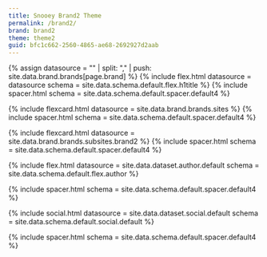 ```yaml
---
title: Snooey Brand2 Theme
permalink: /brand2/
brand: brand2
theme: theme2
guid: bfc1c662-2560-4865-ae68-2692927d2aab
---
```


<!--v1.2.130 pages/home/home.md-->

<!-- title -->
<!-- trick to create array and then add to the array-->
{% assign datasource = "" | split: "," | push: site.data.brand.brands[page.brand] %}
{% include flex.html datasource = datasource schema = site.data.schema.default.flex.h1title  %}
{% include spacer.html schema = site.data.schema.default.spacer.default4 %}

<!-- feature -->
{% include flexcard.html datasource = site.data.brand.brands.sites %}
{% include spacer.html schema = site.data.schema.default.spacer.default4 %}

<!-- BUG! feature2 -->
{% include flexcard.html datasource = site.data.brand.brands.subsites.brand2 %}
{% include spacer.html schema = site.data.schema.default.spacer.default4 %}

<!-- author -->
{% include flex.html datasource = site.data.dataset.author.default schema = site.data.schema.default.flex.author %}

{% include spacer.html schema = site.data.schema.default.spacer.default4 %}
<!-- social -->
{% include social.html datasource = site.data.dataset.social.default schema = site.data.schema.default.social.default %}

{% include spacer.html schema = site.data.schema.default.spacer.default4 %}